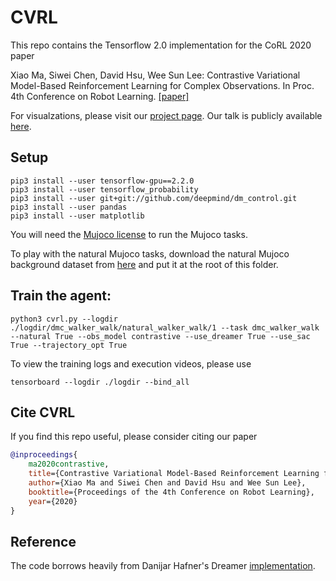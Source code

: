 # CVRL
This repo contains the Tensorflow 2.0 implementation for the CoRL 2020 paper

Xiao Ma, Siwei Chen, David Hsu, Wee Sun Lee: Contrastive Variational Model-Based Reinforcement Learning for Complex Observations. In Proc. 4th Conference on Robot Learning. [[paper]](https://arxiv.org/abs/2008.02430)

For visualzations, please visit our [project page](https://sites.google.com/view/cvrl/home). Our talk is publicly available [here](https://youtu.be/koXGdHR6Nd4).

## Setup
```
pip3 install --user tensorflow-gpu==2.2.0
pip3 install --user tensorflow_probability
pip3 install --user git+git://github.com/deepmind/dm_control.git
pip3 install --user pandas
pip3 install --user matplotlib
```

You will need the [Mujoco license](https://www.roboti.us/license.html) to run the Mujoco tasks. 

To play with the natural Mujoco tasks, download the natural Mujoco background dataset from [here](https://drive.google.com/drive/folders/1r7i1PYY_Yhfhu7T8hlhi2DJtaeD6lIvp?usp=sharing) and put it at the root of this folder. 


## Train the agent:

```
python3 cvrl.py --logdir ./logdir/dmc_walker_walk/natural_walker_walk/1 --task dmc_walker_walk --natural True --obs_model contrastive --use_dreamer True --use_sac True --trajectory_opt True
```

To view the training logs and execution videos, please use 
```
tensorboard --logdir ./logdir --bind_all
```

## Cite CVRL

If you find this repo useful, please consider citing our paper

```bibtex
@inproceedings{
    ma2020contrastive,
    title={Contrastive Variational Model-Based Reinforcement Learning for Complex Observations},
    author={Xiao Ma and Siwei Chen and David Hsu and Wee Sun Lee},
    booktitle={Proceedings of the 4th Conference on Robot Learning},
    year={2020}
}
```

## Reference
The code borrows heavily from Danijar Hafner's Dreamer [implementation](https://github.com/danijar/dreamer).
